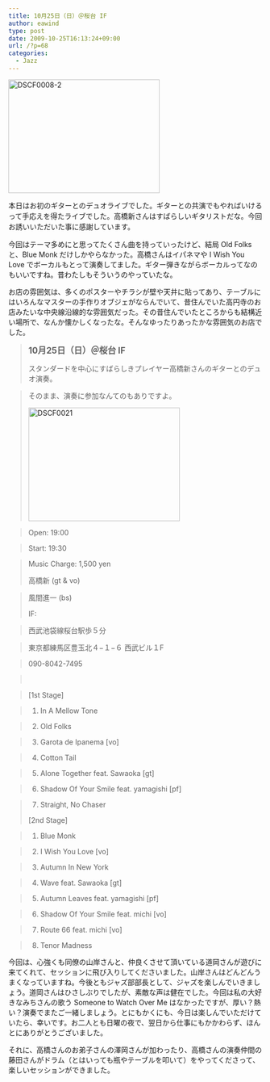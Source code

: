 ```yaml
---
title: 10月25日（日）＠桜台 IF
author: eawind
type: post
date: 2009-10-25T16:13:24+09:00
url: /?p=68
categories:
  - Jazz
---
```

<span class="mt-enclosure mt-enclosure-image" style="display: inline;"><a href="/img/wp/2009/10/DSCF0008-2.jpg"><img class="alignnone size-medium wp-image-837" src="/img/wp/2009/10/DSCF0008-2.jpg" alt="DSCF0008-2" width="300" height="225" srcset="/img/wp/2009/10/DSCF0008-2.jpg 300w, /img/wp/2009/10/DSCF0008-2-1024x768.jpg 1024w, /img/wp/2009/10/DSCF0008-2.jpg 1280w" sizes="(max-width: 300px) 100vw, 300px" /></a></span>

<span style="line-height: 1.5;">本日はお初のギターとのデュオライブでした。ギターとの共演でもやればいけるって手応えを得たライブでした。高橋新さんはすばらしいギタリストだな。今回お誘いいただいた事に感謝しています。</span>

今回はテーマ多めにと思ってたくさん曲を持っていったけど、結局 Old Folks と、Blue Monk だけしかやらなかった。高橋さんはイパネマや I Wish You Love でボーカルもとって演奏してました。ギター弾きながらボーカルってなのもいいですね。昔わたしもそういうのやっていたな。

お店の雰囲気は、多くのポスターやチラシが壁や天井に貼ってあり、テーブルにはいろんなマスターの手作りオブジェがならんでいて、昔住んでいた高円寺のお店みたいな中央線沿線的な雰囲気だった。その昔住んでいたところからも結構近い場所で、なんか懐かしくなったな。そんなゆったりあったかな雰囲気のお店でした。

> **<big>10月25日（日）＠桜台 IF</big>**
>
> スタンダードを中心にすばらしきプレイヤー高橋新さんのギターとのデュオ演奏。

> そのまま、演奏に参加なんてのもありですよ。
>
> <span class="mt-enclosure mt-enclosure-image" style="display: inline;"><a href="/img/wp/2009/10/DSCF0021.jpg"><img class="alignnone size-medium wp-image-838" src="/img/wp/2009/10/DSCF0021.jpg" alt="DSCF0021" width="300" height="225" srcset="/img/wp/2009/10/DSCF0021.jpg 300w, /img/wp/2009/10/DSCF0021-1024x768.jpg 1024w, /img/wp/2009/10/DSCF0021.jpg 1280w" sizes="(max-width: 300px) 100vw, 300px" /></a></span>

> Open: 19:00

> Start: 19:30

> Music Charge: 1,500 yen
>
> 高橋新 (gt & vo)

> 風間進一 (bs)
>
> IF:

> 西武池袋線桜台駅歩５分

> 東京都練馬区豊玉北４−１−６ 西武ビル１F

> 090-8042-7495

> <br clear="all" />

> [1st Stage]

> 1. In A Mellow Tone

> 2. Old Folks

> 3. Garota de Ipanema [vo]

> 4. Cotton Tail

> 5. Alone Together feat. Sawaoka [gt]

> 6. Shadow Of Your Smile feat. yamagishi [pf]

> 7. Straight, No Chaser
>
> [2nd Stage]

> 1. Blue Monk

> 2. I Wish You Love [vo]

> 3. Autumn In New York

> 4. Wave feat. Sawaoka [gt]

> 5. Autumn Leaves feat. yamagishi [pf]

> 6. Shadow Of Your Smile feat. michi [vo]

> 7. Route 66 feat. michi [vo]

> 8. Tenor Madness

今回は、心強くも同僚の山岸さんと、仲良くさせて頂いている道岡さんが遊びに来てくれて、セッションに飛び入りしてくださいました。山岸さんはどんどんうまくなっていますね。今後ともジャズ部部長として、ジャズを楽しんでいきましょう。道岡さんはひさしぶりでしたが、素敵な声は健在でした。今回は私の大好きなみちさんの歌う Someone to Watch Over Me はなかったですが、厚い？熱い？演奏でまたご一緒しましょう。とにもかくにも、今日は楽しんでいただけていたら、幸いです。お二人とも日曜の夜で、翌日から仕事にもかかわらず、ほんとにありがとうございました。

それに、高橋さんのお弟子さんの澤岡さんが加わったり、高橋さんの演奏仲間の藤田さんがドラム（とはいっても瓶やテーブルを叩いて）をやってくださって、楽しいセッションができました。
